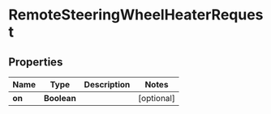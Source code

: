 
# RemoteSteeringWheelHeaterRequest

## Properties
Name | Type | Description | Notes
------------ | ------------- | ------------- | -------------
**on** | **Boolean** |  |  [optional]



